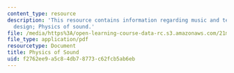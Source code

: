 ```yaml
---
content_type: resource
description: 'This resource contains information regarding music and technology: Sound
  design; Physics of sound.'
file: /media/https%3A/open-learning-course-data-rc.s3.amazonaws.com/21m-380-music-and-technology-sound-design-spring-2016/f2762ee9a5c84db78773c62fcb5ab6eb_MIT21M_380S16_Lec05.pdf
file_type: application/pdf
resourcetype: Document
title: Physics of Sound
uid: f2762ee9-a5c8-4db7-8773-c62fcb5ab6eb
---
```

